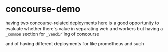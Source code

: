 # concourse-demo

having two concourse-related deployments here is a good opportunity to evaluate
whether there's value in separating web and workers but having a `_common` section
for `_vendir`'ing of concourse

and of having different deployments for like prometheus and such
